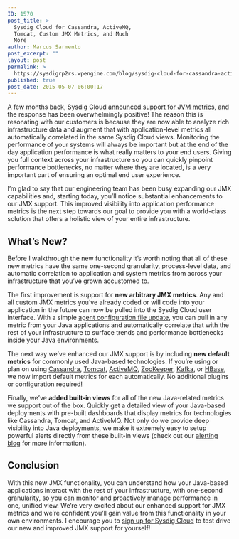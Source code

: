 ```yaml
---
ID: 1570
post_title: >
  Sysdig Cloud for Cassandra, ActiveMQ,
  Tomcat, Custom JMX Metrics, and Much
  More
author: Marcus Sarmento
post_excerpt: ""
layout: post
permalink: >
  https://sysdigrp2rs.wpengine.com/blog/sysdig-cloud-for-cassandra-activemq-tomcat-custom-jmx-metrics-and-much-more/
published: true
post_date: 2015-05-07 06:00:17
---
```

A few months back, Sysdig Cloud <a href="https://sysdigrp2rs.wpengine.com/blog/gain-insights-jvms-sysdig-clouds-jmx-metrics/" target="_blank" rel="noopener">announced support for JVM metrics</a>, and the response has been overwhelmingly positive! The reason this is resonating with our customers is because they are now able to analyze rich infrastructure data and augment that with application-level metrics all automatically correlated in the same Sysdig Cloud views. Monitoring the performance of your systems will always be important but at the end of the day application performance is what really matters to your end users. Giving you full context across your infrastructure so you can quickly pinpoint performance bottlenecks, no matter where they are located, is a very important part of ensuring an optimal end user experience. 

I’m glad to say that our engineering team has been busy expanding our JMX capabilities and, starting today, you’ll notice substantial enhancements to our JMX support. This improved visibility into application performance metrics is the next step towards our goal to provide you with a world-class solution that offers a holistic view of your entire infrastructure. 

## What’s New? 

Before I walkthrough the new functionality it’s worth noting that all of these new metrics have the same one-second granularity, process-level data, and automatic correlation to application and system metrics from across your infrastructure that you’ve grown accustomed to. 

The first improvement is support for **new arbitrary JMX metrics**. Any and all custom JMX metrics you’ve already coded or will code into your application in the future can now be pulled into the Sysdig Cloud user interface. With a simple <a href="http://support.sysdigrp2rs.wpengine.com/hc/en-us/articles/204178959-JMX-Metrics-Configuration" target="_blank" rel="noopener">agent configuration file update</a>, you can pull in any metric from your Java applications and automatically correlate that with the rest of your infrastructure to surface trends and performance bottlenecks inside your Java environments. 

The next way we’ve enhanced our JMX support is by including **new default metrics** for commonly used Java-based technologies. If you’re using or plan on using <a href="http://cassandra.apache.org/" target="_blank" rel="noopener">Cassandra</a>, <a href="http://tomcat.apache.org/" target="_blank" rel="noopener">Tomcat</a>, <a href="http://activemq.apache.org/" target="_blank" rel="noopener">ActiveMQ</a>, <a href="https://zookeeper.apache.org/" target="_blank" rel="noopener">ZooKeeper</a>, <a href="http://kafka.apache.org/" target="_blank" rel="noopener">Kafka</a>, or <a href="http://hbase.apache.org/" target="_blank" rel="noopener">HBase</a>, we now import default metrics for each automatically. No additional plugins or configuration required! 

Finally, we’ve **added built-in views** for all of the new Java-related metrics we support out of the box. Quickly get a detailed view of your Java-based deployments with pre-built dashboards that display metrics for technologies like Cassandra, Tomcat, and ActiveMQ. Not only do we provide deep visibility into Java deployments, we make it extremely easy to setup powerful alerts directly from these built-in views (check out our <a href="https://sysdigrp2rs.wpengine.com/blog/alerting-todays-tomorrows-distributed-containerized-environments/" target="_blank" rel="noopener">alerting blog</a> for more information). 

## Conclusion 

With this new JMX functionality, you can understand how your Java-based applications interact with the rest of your infrastructure, with one-second granularity, so you can monitor and proactively manage performance in one, unified view. We’re very excited about our enhanced support for JMX metrics and we’re confident you’ll gain value from this functionality in your own environments. I encourage you to <a href="https://sysdigrp2rs.wpengine.com/landing-pitch2/?utm_source=web&utm_medium=blog&utm_campaign=jmxv2blogcta" target="_blank" rel="noopener">sign up for Sysdig Cloud</a> to test drive our new and improved JMX support for yourself!